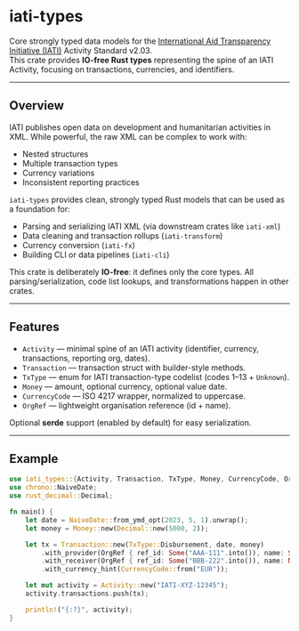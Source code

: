 # iati-types

Core strongly typed data models for the [International Aid Transparency Initiative (IATI)](https://iatistandard.org) Activity Standard v2.03.  
This crate provides **IO-free Rust types** representing the spine of an IATI Activity, focusing on transactions, currencies, and identifiers.

---

## Overview

IATI publishes open data on development and humanitarian activities in XML. While powerful, the raw XML can be complex to work with:  
- Nested structures  
- Multiple transaction types  
- Currency variations  
- Inconsistent reporting practices  

`iati-types` provides clean, strongly typed Rust models that can be used as a foundation for:  
- Parsing and serializing IATI XML (via downstream crates like `iati-xml`)  
- Data cleaning and transaction rollups (`iati-transform`)  
- Currency conversion (`iati-fx`)  
- Building CLI or data pipelines (`iati-cli`)  

This crate is deliberately **IO-free**: it defines only the core types. All parsing/serialization, code list lookups, and transformations happen in other crates.

---

## Features

- `Activity` — minimal spine of an IATI activity (identifier, currency, transactions, reporting org, dates).  
- `Transaction` — transaction struct with builder-style methods.  
- `TxType` — enum for IATI transaction-type codelist (codes 1–13 + `Unknown`).  
- `Money` — amount, optional currency, optional value date.  
- `CurrencyCode` — ISO 4217 wrapper, normalized to uppercase.  
- `OrgRef` — lightweight organisation reference (id + name).  

Optional **serde** support (enabled by default) for easy serialization.

---

## Example

```rust
use iati_types::{Activity, Transaction, TxType, Money, CurrencyCode, OrgRef};
use chrono::NaiveDate;
use rust_decimal::Decimal;

fn main() {
    let date = NaiveDate::from_ymd_opt(2023, 5, 1).unwrap();
    let money = Money::new(Decimal::new(5000, 2));

    let tx = Transaction::new(TxType::Disbursement, date, money)
        .with_provider(OrgRef { ref_id: Some("AAA-111".into()), name: Some("Donor Org".into()) })
        .with_receiver(OrgRef { ref_id: Some("BBB-222".into()), name: None })
        .with_currency_hint(CurrencyCode::from("EUR"));

    let mut activity = Activity::new("IATI-XYZ-12345");
    activity.transactions.push(tx);

    println!("{:?}", activity);
}
